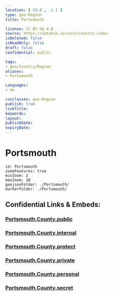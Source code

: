 ```yaml
---
location: [ 50.8 , -1.1 ] 
type: geo-Region
title: Portsmouth

license: CC BY-SA 4.0
source: https://datahub.io/core/country-codes
isDeleted: false
isReadOnly: false
draft: false
confidential: public

tags:
- geo/Country/Region
aliases:
- Portsmouth

Languages:
- de

cssclasses: geo-Region
publish: true
linkTitle: 
keywords: 
layout: 
publishDate: 
expiryDate: 
---
```


# Portsmouth

```leaflet
id: Portsmouth
zoomFeatures: true 
minZoom: 2 
maxZoom: 18
geojsonFolder: ./Portsmouth/
markerFolder: ./Portsmouth/
```


## Confidential Links & Embeds: 

### [Portsmouth,County.public](/_public/\Earth\Continent\Europe\Europe~North\UK\England\Regions~England\South_East_EnglandPortsmouth,County.public.md) 

### [Portsmouth,County.internal](/_internal/\Earth\Continent\Europe\Europe~North\UK\England\Regions~England\South_East_EnglandPortsmouth,County.internal.md) 

### [Portsmouth,County.protect](/_protect/\Earth\Continent\Europe\Europe~North\UK\England\Regions~England\South_East_EnglandPortsmouth,County.protect.md) 

### [Portsmouth,County.private](/_private/\Earth\Continent\Europe\Europe~North\UK\England\Regions~England\South_East_EnglandPortsmouth,County.private.md) 

### [Portsmouth,County.personal](/_personal/\Earth\Continent\Europe\Europe~North\UK\England\Regions~England\South_East_EnglandPortsmouth,County.personal.md) 

### [Portsmouth,County.secret](/_secret/\Earth\Continent\Europe\Europe~North\UK\England\Regions~England\South_East_EnglandPortsmouth,County.secret.md)

